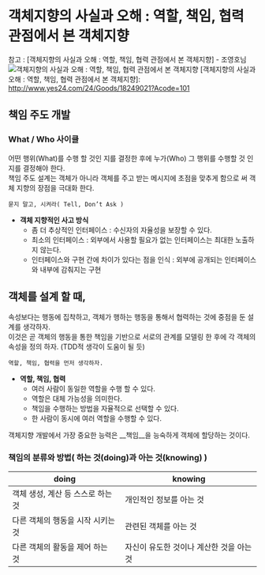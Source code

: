 # 객체지향의 사실과 오해 : 역할, 책임, 협력 관점에서 본 객체지향

참고 : [객체지향의 사실과 오해 : 역할, 책임, 협력 관점에서 본 객체지향] - 조영호님
![객체지향의 사실과 오해 : 역할, 책임, 협력 관점에서 본 객체지향](http://image.yes24.com/momo/TopCate511/MidCate005/51040274.jpg)
[객체지향의 사실과 오해 : 역할, 책임, 협력 관점에서 본 객체지향]: http://www.yes24.com/24/Goods/18249021?Acode=101


## 책임 주도 개발
### What / Who 사이클
어떤 행위(What)를 수행 할 것인 지를 결정한 후에 누가(Who) 그 행위를 수행할 것 인지를 결정해야 한다.<br/>
책임 주도 설계는 객체가 아니라 객체를 주고 받는 메시지에 초점을 맞추게 함으로 써 객체 지향의 장점을 극대화 한다.


``` 묻지 말고, 시켜라( Tell, Don’t Ask ) ```

* __객체 지향적인 사고 방식__
  - 좀 더 추상적인 인터페이스 : 수신자의 자율성을 보장할 수 있다.
  - 최소의 인터페이스 : 외부에서 사용할 필요가 없는 인터페이스는 최대한 노출하지 않는다.
  - 인터페이스와 구현 간에 차이가 있다는 점을 인식 : 외부에 공개되는 인터페이스와 내부에 감춰지는 구현
  
## 객체를 설계 할 때,
속성보다는 행동에 집착하고, 객체가 행하는 행동을 통해서 협력하는 것에 중점을 둔 설계를 생각하자. <br/>
이것은 곧 객체의 행동을 통한 책임을 기반으로 서로의 관계를 모델링 한 후에 각 객체의 속성을 정의 하자. (TDD적 생각이 도움이 될 듯)

``` 역할, 책임, 협력을 먼저 생각하자. ```

* __역할, 책임, 협력__
  - 여러 사람이 동일한 역할을 수행 할 수 있다.
  - 역할은 대체 가능성을 의미한다.
  - 책임을 수행하는 방법을 자율적으로 선택할 수 있다.
  - 한 사람이 동시에 여러 역할을 수행할 수 있다.


객체지향 개발에서 가장 중요한 능력은 __책임__을 능숙하게 객체에 할당하는 것이다.

### 책임의 분류와 방법( 하는 것(doing)과 아는 것(knowing) )
|doing|knowing|
| --- | --- |
|객체 생성, 계산 등 스스로 하는 것|개인적인 정보를 아는 것|
|다른 객체의 행동을 시작 시키는 것|관련된 객체를 아는 것|
|다른 객체의 활동을 제어 하는 것|자신이 유도한 것이나 계산한 것을 아는 것|
